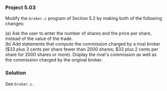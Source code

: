 ### Project 5.03
Modify the `broker.c` program of Section 5.2 by making both of the following
changes:

(a) Ask the user to enter the number of shares and the price per share, instead
of the value of the trade.  
(b) Add statements that compute the commission charged by a rival broker ($33
plus 3 cents per share fewer than 2000 shares; $33 plus 2 cents per share for
2000 shares or more). Display the rival's commission as well as the commission
charged by the original broker.

### Solution
See `broker.c`.

